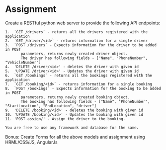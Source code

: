 Assignment
==========

Create a RESTful python web server to provide the following API endpoints:
	
	1.  `GET /drivers` - returns all the drivers registered with the application
	2.  `GET /driver/<id>` - returns information for a single driver
	3.  `POST /drivers` - Expects information for the driver to be added in POST
     	   parameters, returns newly created driver object. 
     	   The driver has following fields - ["Name", "PhoneNumber", "VehicleNumber"]
    4.  'DELETE /driver/<id>' - deletes the driver with given id
    5.  'UPDATE /driver/<id>' - Updates the driver with given id 
	6.  `GET /bookings` - returns all the bookings registered with the application
	7.  `GET /booking/<id>` - returns information for a single booking
	8.  `POST /bookings` - Expects information for the booking to be added in POST
     	   parameters, returns newly created booking object. 
     	   The booking has following fields - ["Name", "PhoneNumber", "StartLocation", "EndLocation", "driver"]
    9.  'DELETE /booking/<id>' - deletes the booking with given id
    10. 'UPDATE /booking/<id>' - Updates the booking with given id 
    11. 'POST assign/' - Assign the driver to the booking.

    You are free to use any framework and database for the same.




Bonus:
    Create Forms for all the above models and assignment using HRML/CSS/JS, AngularJs 